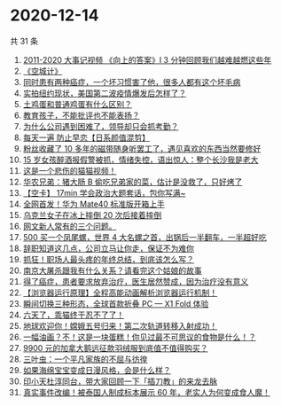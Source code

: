 # 2020-12-14

共 31 条

<!-- BEGIN ZHIHUVIDEO -->
<!-- 最后更新时间 Mon Dec 14 2020 15:06:54 GMT+0800 (CST) -->
1. [2011-2020 大事记视频 《向上的答案》I 3 分钟回顾我们越难越燃这些年](https://www.zhihu.com/zvideo/1319263773870804992)
1. [《空城计》](https://www.zhihu.com/zvideo/1321507234367488000)
1. [同时患有两种癌症，一个坏习惯害了他，很多人都有这个坏毛病](https://www.zhihu.com/zvideo/1321558924358217728)
1. [实拍纽约现状，美国第二波疫情爆发后怎样了？](https://www.zhihu.com/zvideo/1321787495927599104)
1. [土鸡蛋和普通鸡蛋有什么区别？](https://www.zhihu.com/zvideo/1321509381851308032)
1. [教育孩子，不能批评也不能表扬？](https://www.zhihu.com/zvideo/1321517262722486272)
1. [为什么公司遇到困难了，领导却只会抓考勤？](https://www.zhihu.com/zvideo/1321212115676528640)
1. [每天一遍 防止早恋【日系颜值混剪】](https://www.zhihu.com/zvideo/1321547711879614464)
1. [粉丝收藏了 10 多年的磁带随身听罢工了，遇见喜欢的东西当然要修好](https://www.zhihu.com/zvideo/1321460294653689856)
1. [15 岁女孩醉酒报假警被抓，情绪失控，语出惊人：整个长沙我是老大](https://www.zhihu.com/zvideo/1321498053384196096)
1. [这是一个悲伤的猫猫视频！](https://www.zhihu.com/zvideo/1321247327759962112)
1. [华农兄弟：猪大肠 B 偷吃兄弟家的菜，估计是没救了，只好烤了](https://www.zhihu.com/zvideo/1320482002697486336)
1. [【空卡】 17min 学会政治大题套话，包你写满~](https://www.zhihu.com/zvideo/1321212573346951168)
1. [全网首发！华为 Mate40 标准版开箱上手](https://www.zhihu.com/zvideo/1321008667903000576)
1. [乌克兰女子在冰上摔倒 20 次后接着摔倒](https://www.zhihu.com/zvideo/1321731484987281408)
1. [网文新人常有的三个问题。](https://www.zhihu.com/zvideo/1321579337775321088)
1. [500 买一个凤尾螺，世界 4 大名螺之首，出锅后一半翻车，一半超好吃](https://www.zhihu.com/zvideo/1321301470902255616)
1. [辞职知道这几点，公司立马让你走，保证不为难你](https://www.zhihu.com/zvideo/1320505086528385024)
1. [抓狂！职场人最头疼的年终总结，到底该怎么写？](https://www.zhihu.com/zvideo/1320329823823372288)
1. [南京大屠杀跟我有什么关系？请看完这个姑娘的故事](https://www.zhihu.com/zvideo/1321472652281237504)
1. [得了癌症，患者要求放弃治疗，医生居然赞成，因为治疗没有意义](https://www.zhihu.com/zvideo/1321407473429790720)
1. [【浏览器运行原理】全程高能动画解析浏览器运行机制！](https://www.zhihu.com/zvideo/1318938663649800192)
1. [瞬间切换三种形态，全球首款折叠 PC — X1 Fold 体验](https://www.zhihu.com/zvideo/1320828264152203264)
1. [六天了，乖猫终于忍不了了！](https://www.zhihu.com/zvideo/1321112124702752768)
1. [地球欢迎你！嫦娥五号归来！第二次轨道转移入射成功！](https://www.zhihu.com/zvideo/1321459688425701376)
1. [一幅油画？不！这是一块蛋糕！你见过最不可思议的食物是什么！？](https://www.zhihu.com/zvideo/1319641436652859392)
1. [9900 元的加拿大鹅远征款羽绒服到底值不值得购买？](https://www.zhihu.com/zvideo/1320800600888659968)
1. [三叶虫：一个平凡家族的不屈与彷徨](https://www.zhihu.com/zvideo/1321420413440708608)
1. [如果海绵宝宝变成日漫风格，会是什么样？](https://www.zhihu.com/zvideo/1320709748011069440)
1. [印小天杜淳同台，带大家回顾一下「插刀教」的来龙去脉](https://www.zhihu.com/zvideo/1319361784261058560)
1. [真实事件改编！被泰国人制成标本展示 60 年，老实人为何变成食人魔！](https://www.zhihu.com/zvideo/1321154858959695872)
<!-- END ZHIHUVIDEO -->
